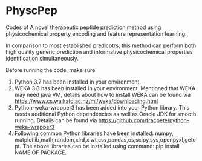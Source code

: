 # PhyscPep
Codes of A novel therapeutic peptide prediction method using physicochemical property encoding and feature representation learning. 

In comparison to most established predicotrs, this method can perform both high quality generic prediction and informative physicochemical properties identification simultaneously.

Before running the code, make sure
1. Python 3.7 has been installed in your environment.
2. WEKA 3.8 has been installed in your environment. Mentioned that WEKA may need java VM, details about how to install WEKA can be found via https://www.cs.waikato.ac.nz/ml/weka/downloading.html
3. Python-weka-wrapper3 has been added into your Python library. This needs additional Python dependencies as well as Oracle JDK for smooth running. Details can be found via https://github.com/fracpete/python-weka-wrapper3
4. Following common Python libraries have been installed:
   numpy, matplotlib,math,random,xlrd,xlwt,csv,pandas,os,scipy,sys,openpyxl,getopt.
   The above libraries can be installed using command: pip install NAME OF PACKAGE.

